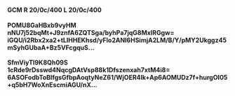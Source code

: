 #### GCM R 20/0c/400 L 20/0c/400
**POMU8GaHBxb9vyHM**<br/>**nNU7j52bqMt+J9znfA6ZQTSga/byhPa7jqG8MxIRGgw=**<br/>**iGQU/i2Rbx2xa2+tLlHHEKhsd/yFlo2ANl6HSimjA2LM/B/Y/pMY2Ukggz45mSyhGUbaA+Bz5VFcgquS...**<br/><br/>
**SfmViyTI9K8Qh09S**<br/>**1cRde9rDsswd4NqcgDAtVsp88k1Dfszenxah7xtM4i8=**<br/>**6ASOFodbToBlfgsGfbpAoqtyNeZ61/WjOER4lk+Ap6AOMUDz7f+hurgOI05+q5bH7WoXnEscmiAGU/nX...**